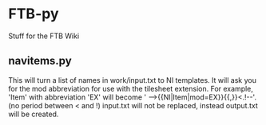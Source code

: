 FTB-py
======

Stuff for the FTB Wiki

navitems.py
-----------
This will turn a list of names in work/input.txt to NI templates. It will ask you for the mod abbreviation for use with the tilesheet extension. For example, 'Item' with abbreviation 'EX' will become '   -->{{NI|Item|mod=EX}}{{,}}<.!--'. (no period between < and !) input.txt will not be replaced, instead output.txt will be created. 